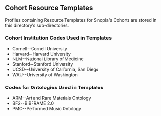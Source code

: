 ## Cohort Resource Templates 
Profiles containing Resource Templates for Sinopia's Cohorts are stored in this
directory's sub-directories. 

### Cohort Institution Codes Used in Templates
* Cornell--Cornell University
* Harvard--Harvard University
* NLM--National Library of Medicine
* Stanford--Stanford University
* UCSD--University of California, San Diego
* WAU--University of Washington

### Codes for Ontologies Used in Templates
* ARM--Art and Rare Materials Ontology
* BF2--BIBFRAME 2.0
* PMO--Performed Music Ontology
